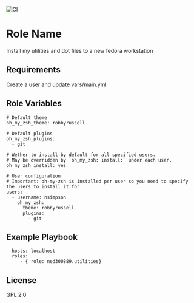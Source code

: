 ![CI](https://github.com/ned300889/utilities/actions/workflows/main.yml/badge.svg)

Role Name
=========

Install my utilities and dot files to a new fedora workstation

Requirements
------------

Create a user and update vars/main.yml

Role Variables
--------------


    # Default theme
    oh_my_zsh_theme: robbyrussell

    # Default plugins
    oh_my_zsh_plugins:
      - git

    # Wether to install by default for all specified users.
    # May be overridden by `oh_my_zsh: install:` under each user.
    oh_my_zsh_install: yes

    # User configuration
    # Important: oh-my-zsh is installed per user so you need to specify the users to install it for.
    users:
      - username: nsimpson
        oh_my_zsh:
          theme: robbyrussell
          plugins:
            - git


Example Playbook
----------------

    - hosts: localhost
      roles:
         - { role: ned300889.utilities}

License
-------

GPL 2.0

